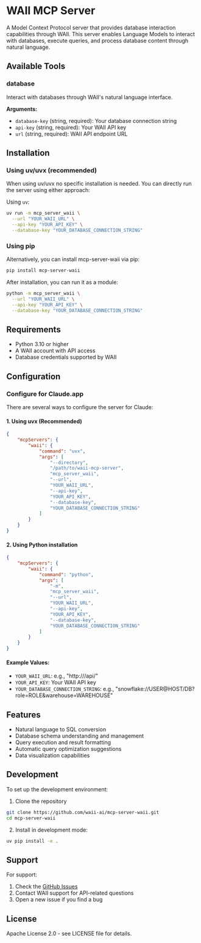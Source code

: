 # WAII MCP Server

A Model Context Protocol server that provides database interaction capabilities through WAII. This server enables Language Models to interact with databases, execute queries, and process database content through natural language.

## Available Tools

### database
Interact with databases through WAII's natural language interface.

**Arguments:**
- `database-key` (string, required): Your database connection string
- `api-key` (string, required): Your WAII API key
- `url` (string, required): WAII API endpoint URL

## Installation

### Using uv/uvx (recommended)
When using uv/uvx no specific installation is needed. You can directly run the server using either approach:

Using `uv`:
```bash
uv run -m mcp_server_waii \
  --url "YOUR_WAII_URL" \
  --api-key "YOUR_API_KEY" \
  --database-key "YOUR_DATABASE_CONNECTION_STRING"
```

### Using pip
Alternatively, you can install mcp-server-waii via pip:

```bash
pip install mcp-server-waii
```

After installation, you can run it as a module:
```bash
python -m mcp_server_waii \
  --url "YOUR_WAII_URL" \
  --api-key "YOUR_API_KEY" \
  --database-key "YOUR_DATABASE_CONNECTION_STRING"
```

## Requirements

- Python 3.10 or higher
- A WAII account with API access
- Database credentials supported by WAII

## Configuration

### Configure for Claude.app

There are several ways to configure the server for Claude:

#### 1. Using uvx (Recommended)
```json
{
    "mcpServers": {
        "waii": {
            "command": "uvx",
            "args": [
                "--directory",
                "/path/to/waii-mcp-server",
                "mcp_server_waii",
                "--url",
                "YOUR_WAII_URL",
                "--api-key",
                "YOUR_API_KEY",
                "--database-key",
                "YOUR_DATABASE_CONNECTION_STRING"
            ]
        }
    }
}
```

#### 2. Using Python installation
```json
{
    "mcpServers": {
        "waii": {
            "command": "python",
            "args": [
                "-m",
                "mcp_server_waii",
                "--url",
                "YOUR_WAII_URL",
                "--api-key",
                "YOUR_API_KEY",
                "--database-key",
                "YOUR_DATABASE_CONNECTION_STRING"
            ]
        }
    }
}
```

#### Example Values:
- `YOUR_WAII_URL`: e.g., "http://<waii url>/api/"
- `YOUR_API_KEY`: Your WAII API key
- `YOUR_DATABASE_CONNECTION_STRING`: e.g., "snowflake://USER@HOST/DB?role=ROLE&warehouse=WAREHOUSE"

## Features

- Natural language to SQL conversion
- Database schema understanding and management
- Query execution and result formatting
- Automatic query optimization suggestions
- Data visualization capabilities

## Development

To set up the development environment:

1. Clone the repository
```bash
git clone https://github.com/waii-ai/mcp-server-waii.git
cd mcp-server-waii
```

2. Install in development mode:
```bash
uv pip install -e .
```

## Support

For support:
1. Check the [GitHub Issues](https://github.com/waii-ai/mcp-server-waii/issues)
2. Contact WAII support for API-related questions
3. Open a new issue if you find a bug

## License

Apache License 2.0 - see LICENSE file for details. 